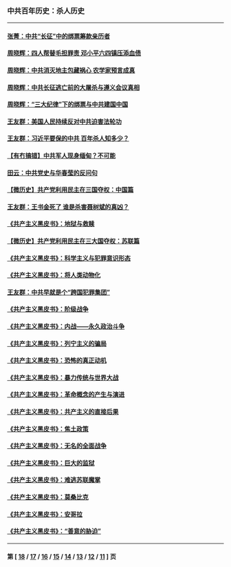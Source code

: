 ### 中共百年历史：杀人历史
---
#### [张菁：中共“长征”中的绑票筹款亲历者](../../pages/nf1176106/n13003575.md?06150430) 
#### [周晓辉：四人帮替毛担罪责 邓小平六四镇压添血债](../../pages/nf1176106/n12996229.md?06150430) 
#### [周晓辉：中共消灭地主包藏祸心 农学家预言成真](../../pages/nf1176106/n12958960.md?06150430) 
#### [周晓辉：中共长征逃亡前的大屠杀与遵义会议真相](../../pages/nf1176106/n12888747.md?06150430) 
#### [周晓辉：“三大纪律”下的绑票与中共建国中国](../../pages/nf1176106/n12882305.md?06150430) 
#### [王友群：美国人民持续反对中共迫害法轮功](../../pages/nf1176106/n12849121.md?06150430) 
#### [王友群：习近平要保的中共 百年杀人知多少？](../../pages/nf1176106/n12833861.md?06150430) 
#### [【有冇搞错】中共军人现身缅甸？不可能](../../pages/nf1176106/n12773250.md?06150430) 
#### [田云：中共党史与华春莹的反问句](../../pages/nf1176106/n12765178.md?06150430) 
#### [【微历史】共产党利用民主在三国夺权：中国篇](../../pages/nf1176106/n12740955.md?06150430) 
#### [王友群：王书金死了 谁是杀害聂树斌的真凶？](../../pages/nf1176106/n12728677.md?06150430) 
#### [《共产主义黑皮书》：地狱与救赎](../../pages/nf1176106/n12705614.md?06150430) 
#### [【微历史】共产党利用民主在三大国夺权：苏联篇](../../pages/nf1176106/n12707756.md?06150430) 
#### [《共产主义黑皮书》：科学主义与犯罪意识形态](../../pages/nf1176106/n12700684.md?06150430) 
#### [《共产主义黑皮书》：将人类动物化](../../pages/nf1176106/n12696212.md?06150430) 
#### [王友群：中共早就是个“跨国犯罪集团”](../../pages/nf1176106/n12696339.md?06150430) 
#### [《共产主义黑皮书》：阶级战争](../../pages/nf1176106/n12690702.md?06150430) 
#### [《共产主义黑皮书》：内战——永久政治斗争](../../pages/nf1176106/n12685891.md?06150430) 
#### [《共产主义黑皮书》：列宁主义的骗局](../../pages/nf1176106/n12671223.md?06150430) 
#### [《共产主义黑皮书》：恐怖的真正动机](../../pages/nf1176106/n12666294.md?06150430) 
#### [《共产主义黑皮书》：暴力传统与世界大战](../../pages/nf1176106/n12660322.md?06150430) 
#### [《共产主义黑皮书》：革命概念的产生与演进](../../pages/nf1176106/n12655045.md?06150430) 
#### [《共产主义黑皮书》：共产主义的直接后果](../../pages/nf1176106/n12644821.md?06150430) 
#### [《共产主义黑皮书》：焦土政策](../../pages/nf1176106/n12640254.md?06150430) 
#### [《共产主义黑皮书》：无名的全面战争](../../pages/nf1176106/n12633845.md?06150430) 
#### [《共产主义黑皮书》：巨大的监狱](../../pages/nf1176106/n12623116.md?06150430) 
#### [《共产主义黑皮书》：难逃苏联魔掌](../../pages/nf1176106/n12613254.md?06150430) 
#### [《共产主义黑皮书》：莫桑比克](../../pages/nf1176106/n12596409.md?06150430) 
#### [《共产主义黑皮书》：安哥拉](../../pages/nf1176106/n12585438.md?06150430) 
#### [《共产主义黑皮书》：“善意的胁迫”](../../pages/nf1176106/n12575454.md?06150430) 

---
#### 第 [ [18](./18.md?06150430) / [17](./17.md?06150430) / [16](./16.md?06150430) / [15](./15.md?06150430) / [14](./14.md?06150430) / [13](./13.md?06150430) / [12](./12.md?06150430) / [11](./11.md?06150430) ] 页
